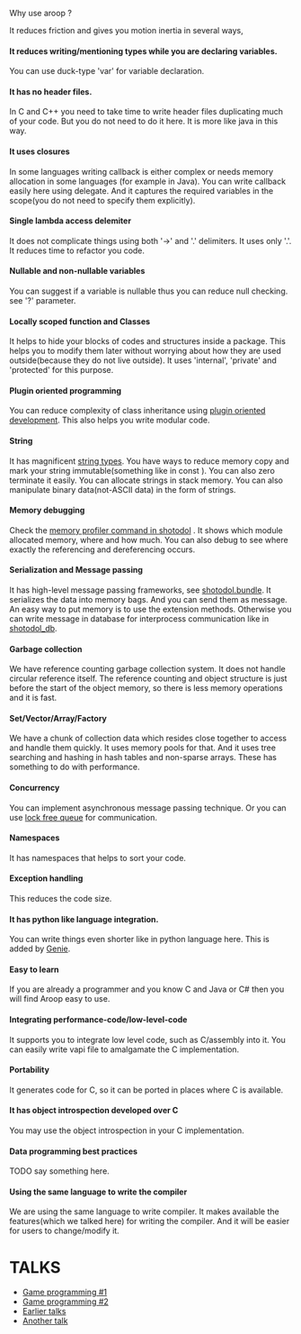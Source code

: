 
Why use aroop ?

It reduces friction and gives you motion inertia in several ways,

#### It reduces writing/mentioning types while you are declaring variables.

You can use duck-type 'var' for variable declaration.

#### It has no header files.

In C and C++ you need to take time to write header files duplicating much of your code. But you do not need to do it here. It is more like java in this way.

#### It uses closures

In some languages writing callback is either complex or needs memory allocation in some languages (for example in Java). You can write callback easily here using delegate. And it captures the required variables in the scope(you do not need to specify them explicitly).

#### Single lambda access delemiter

It does not complicate things using both '->' and '.' delimiters. It uses only '.'. It reduces time to refactor you code. 

#### Nullable and non-nullable variables

You can suggest if a variable is nullable thus you can reduce null checking. see '?' parameter.

#### Locally scoped function and Classes

It helps to hide your blocks of codes and structures inside a package. This helps you to modify them later without worrying about how they are used outside(because they do not live outside). It uses 'internal', 'private' and 'protected' for this purpose.

#### Plugin oriented programming

You can reduce complexity of class inheritance using [plugin oriented development](http://miniim.blogspot.com/2014/09/plugin.html). This also helps you write modular code.

#### String

It has magnificent [string types](../aroop/vapi/xtring.md). You have ways to reduce memory copy and mark your string immutable(something like in const ). You can also zero terminate it easily. You can allocate strings in stack memory. You can also manipulate binary data(not-ASCII data) in the form of strings.

#### Memory debugging

Check the [memory profiler command in shotodol](https://github.com/kamanashisroy/shotodol/core/profiler/README.md) . It shows which module allocated memory, where and how much. You can also debug to see where exactly the referencing and dereferencing occurs. 

#### Serialization and Message passing

It has high-level message passing frameworks, see [shotodol.bundle](https://github.com/kamanashisroy/shotodol/libs/bundle/README.md). It serializes the data into memory bags. And you can send them as message. An easy way to put memory is to use the extension methods. Otherwise you can write message in database for interprocess communication like in [shotodol_db](https://github.com/kamanashisroy/shotodol_db).

#### Garbage collection

We have reference counting garbage collection system. It does not handle circular reference itself. The reference counting and object structure is just before the start of the object memory, so there is less memory operations and it is fast.

#### Set/Vector/Array/Factory

We have a chunk of collection data which resides close together to access and handle them quickly. It uses memory pools for that. And it uses tree searching and hashing in hash tables and non-sparse arrays. These has something to do with performance.

#### Concurrency

You can implement asynchronous message passing technique. Or you can use [lock free queue](../aroop/vapi/queue.md) for communication.

#### Namespaces

It has namespaces that helps to sort your code.

#### Exception handling

This reduces the code size.

#### It has python like language integration.

You can write things even shorter like in python language here. This is added by [Genie](http://en.wikipedia.org/wiki/Genie_(programming_language)).

#### Easy to learn

If you are already a programmer and you know C and Java or C# then you will find Aroop easy to use.

#### Integrating performance-code/low-level-code

It supports you to integrate low level code, such as C/assembly into it. You can easily write vapi file to amalgamate the C implementation.

#### Portability

It generates code for C, so it can be ported in places where C is available.

#### It has object introspection developed over C 

You may use the object introspection in your C implementation.

#### Data programming best practices

TODO say something here.

#### Using the same language to write the compiler

We are using the same language to write compiler. It makes available the features(which we talked here) for writing the compiler. And it will be easier for users to change/modify it.

TALKS
=====
- [Game programming #1](https://www.youtube.com/watch?v=TH9VCN6UkyQ)
- [Game programming #2](https://www.youtube.com/watch?v=5Nc68IdNKdg)
- [Earlier talks](https://wiki.gnome.org/action/recall/Projects/Vala?action=recall&rev=1)
- [Another talk](http://www.linux-magazin.de/Online-Artikel/Vorteile-kombinieren)
